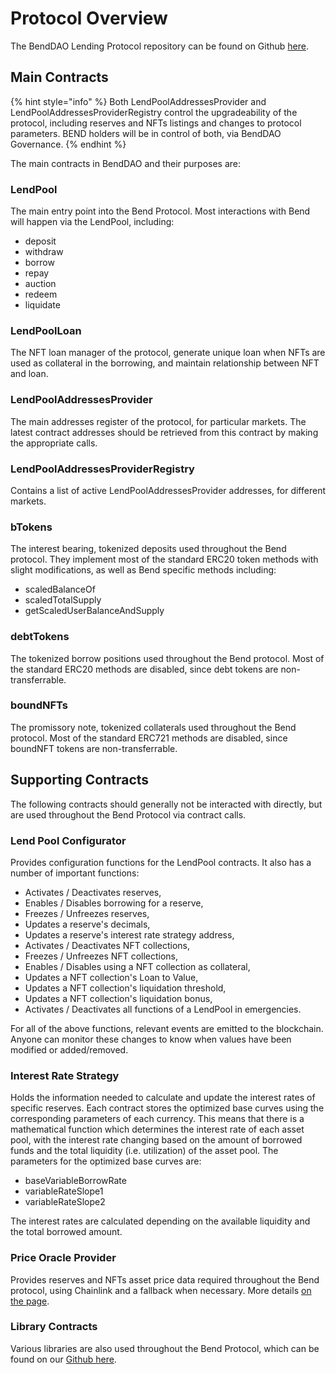 # Protocol Overview

The BendDAO Lending Protocol repository can be found on Github [here](https://github.com/BendDAO/bend-lending-protocol).

## Main Contracts

{% hint style="info" %}
Both LendPoolAddressesProvider and LendPoolAddressesProviderRegistry control the upgradeability of the protocol, including reserves and NFTs listings and changes to protocol parameters. BEND holders will be in control of both, via BendDAO Governance.
{% endhint %}

The main contracts in BendDAO and their purposes are:

### LendPool

The main entry point into the Bend Protocol. Most interactions with Bend will happen via the LendPool, including:

* deposit
* withdraw
* borrow
* repay
* auction
* redeem
* liquidate

### LendPoolLoan

The NFT loan manager of the protocol, generate unique loan when NFTs are used as collateral in the borrowing, and maintain relationship between NFT and loan.

### LendPoolAddressesProvider

The main addresses register of the protocol, for particular markets. The latest contract addresses should be retrieved from this contract by making the appropriate calls.

### LendPoolAddressesProviderRegistry

Contains a list of active LendPoolAddressesProvider addresses, for different markets.

### bTokens

The interest bearing, tokenized deposits used throughout the Bend protocol. They implement most of the standard ERC20 token methods with slight modifications, as well as Bend specific methods including:

* scaledBalanceOf
* scaledTotalSupply
* getScaledUserBalanceAndSupply

### debtTokens

The tokenized borrow positions used throughout the Bend protocol. Most of the standard ERC20 methods are disabled, since debt tokens are non-transferrable.

### boundNFTs

The promissory note, tokenized collaterals used throughout the Bend protocol. Most of the standard ERC721 methods are disabled, since boundNFT tokens are non-transferrable.

## Supporting Contracts

The following contracts should generally not be interacted with directly, but are used throughout the Bend Protocol via contract calls.

### Lend Pool Configurator

Provides configuration functions for the LendPool contracts. It also has a number of important functions:

* Activates / Deactivates reserves,&#x20;
* Enables / Disables borrowing for a reserve,&#x20;
* Freezes / Unfreezes reserves,&#x20;
* Updates a reserve's decimals,
* Updates a reserve's interest rate strategy address,&#x20;
* Activates / Deactivates NFT collections,
* Freezes / Unfreezes NFT collections,
* Enables / Disables using a NFT collection as collateral,&#x20;
* Updates a NFT collection's Loan to Value,&#x20;
* Updates a NFT collection's liquidation threshold,&#x20;
* Updates a NFT collection's liquidation bonus, &#x20;
* Activates / Deactivates all functions of a LendPool in emergencies.&#x20;

For all of the above functions, relevant events are emitted to the blockchain. Anyone can monitor these changes to know when values have been modified or added/removed.

### Interest Rate Strategy

Holds the information needed to calculate and update the interest rates of specific reserves. Each contract stores the optimized base curves using the corresponding parameters of each currency. This means that there is a mathematical function which determines the interest rate of each asset pool, with the interest rate changing based on the amount of borrowed funds and the total liquidity (i.e. utilization) of the asset pool. The parameters for the optimized base curves are:&#x20;

* baseVariableBorrowRate
* variableRateSlope1
* variableRateSlope2

The interest rates are calculated depending on the available liquidity and the total borrowed amount.

### Price Oracle Provider

Provides reserves and NFTs asset price data required throughout the Bend protocol, using Chainlink and a fallback when necessary. More details [on the page](nft-oracle.md).

### Library Contracts

Various libraries are also used throughout the Bend Protocol, which can be found on our [Github here](https://github.com/BendDAO/bend-protocol/tree/main/contracts/libraries).
